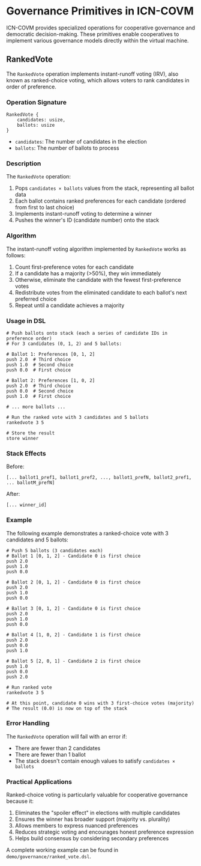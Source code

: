 # Governance Primitives in ICN-COVM

ICN-COVM provides specialized operations for cooperative governance and democratic decision-making. These primitives enable cooperatives to implement various governance models directly within the virtual machine.

## RankedVote

The `RankedVote` operation implements instant-runoff voting (IRV), also known as ranked-choice voting, which allows voters to rank candidates in order of preference.

### Operation Signature

```
RankedVote {
    candidates: usize,
    ballots: usize
}
```

- `candidates`: The number of candidates in the election
- `ballots`: The number of ballots to process

### Description

The `RankedVote` operation:

1. Pops `candidates × ballots` values from the stack, representing all ballot data
2. Each ballot contains ranked preferences for each candidate (ordered from first to last choice)
3. Implements instant-runoff voting to determine a winner
4. Pushes the winner's ID (candidate number) onto the stack

### Algorithm

The instant-runoff voting algorithm implemented by `RankedVote` works as follows:

1. Count first-preference votes for each candidate
2. If a candidate has a majority (>50%), they win immediately
3. Otherwise, eliminate the candidate with the fewest first-preference votes
4. Redistribute votes from the eliminated candidate to each ballot's next preferred choice
5. Repeat until a candidate achieves a majority

### Usage in DSL

```
# Push ballots onto stack (each a series of candidate IDs in preference order)
# For 3 candidates (0, 1, 2) and 5 ballots:

# Ballot 1: Preferences [0, 1, 2]
push 2.0  # Third choice
push 1.0  # Second choice
push 0.0  # First choice

# Ballot 2: Preferences [1, 0, 2]
push 2.0  # Third choice
push 0.0  # Second choice
push 1.0  # First choice

# ... more ballots ...

# Run the ranked vote with 3 candidates and 5 ballots
rankedvote 3 5

# Store the result
store winner
```

### Stack Effects

Before:
```
[... ballot1_pref1, ballot1_pref2, ..., ballot1_prefN, ballot2_pref1, ... ballotM_prefN]
```

After:
```
[... winner_id]
```

### Example

The following example demonstrates a ranked-choice vote with 3 candidates and 5 ballots:

```
# Push 5 ballots (3 candidates each)
# Ballot 1 [0, 1, 2] - Candidate 0 is first choice
push 2.0
push 1.0
push 0.0

# Ballot 2 [0, 1, 2] - Candidate 0 is first choice
push 2.0
push 1.0
push 0.0

# Ballot 3 [0, 1, 2] - Candidate 0 is first choice
push 2.0
push 1.0
push 0.0

# Ballot 4 [1, 0, 2] - Candidate 1 is first choice
push 2.0
push 0.0
push 1.0

# Ballot 5 [2, 0, 1] - Candidate 2 is first choice
push 1.0
push 0.0
push 2.0

# Run ranked vote
rankedvote 3 5

# At this point, candidate 0 wins with 3 first-choice votes (majority)
# The result (0.0) is now on top of the stack
```

### Error Handling

The `RankedVote` operation will fail with an error if:

- There are fewer than 2 candidates
- There are fewer than 1 ballot
- The stack doesn't contain enough values to satisfy `candidates × ballots`

### Practical Applications

Ranked-choice voting is particularly valuable for cooperative governance because it:

1. Eliminates the "spoiler effect" in elections with multiple candidates
2. Ensures the winner has broader support (majority vs. plurality)
3. Allows members to express nuanced preferences
4. Reduces strategic voting and encourages honest preference expression
5. Helps build consensus by considering secondary preferences

A complete working example can be found in `demo/governance/ranked_vote.dsl`. 